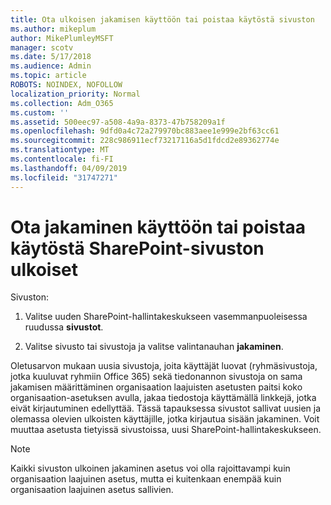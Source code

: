 ```yaml
---
title: Ota ulkoisen jakamisen käyttöön tai poistaa käytöstä sivuston
ms.author: mikeplum
author: MikePlumleyMSFT
manager: scotv
ms.date: 5/17/2018
ms.audience: Admin
ms.topic: article
ROBOTS: NOINDEX, NOFOLLOW
localization_priority: Normal
ms.collection: Adm_O365
ms.custom: ''
ms.assetid: 500eec97-a508-4a9a-8373-47b758209a1f
ms.openlocfilehash: 9dfd0a4c72a279970bc883aee1e999e2bf63cc61
ms.sourcegitcommit: 228c986911ecf73217116a5d1fdcd2e89362774e
ms.translationtype: MT
ms.contentlocale: fi-FI
ms.lasthandoff: 04/09/2019
ms.locfileid: "31747271"
---
```

# <a name="turn-external-sharing-on-or-off-for-a-sharepoint-site"></a>Ota jakaminen käyttöön tai poistaa käytöstä SharePoint-sivuston ulkoiset

Sivuston:
  
1. Valitse uuden SharePoint-hallintakeskukseen vasemmanpuoleisessa ruudussa **sivustot**.
    
2. Valitse sivusto tai sivustoja ja valitse valintanauhan **jakaminen**.
    
Oletusarvon mukaan uusia sivustoja, joita käyttäjät luovat (ryhmäsivustoja, jotka kuuluvat ryhmiin Office 365) sekä tiedonannon sivustoja on sama jakamisen määrittäminen organisaation laajuisten asetusten paitsi koko organisaation-asetuksen avulla, jakaa tiedostoja käyttämällä linkkejä, jotka eivät kirjautuminen edellyttää. Tässä tapauksessa sivustot sallivat uusien ja olemassa olevien ulkoisten käyttäjille, jotka kirjautua sisään jakaminen. Voit muuttaa asetusta tietyissä sivustoissa, uusi SharePoint-hallintakeskukseen.
  
> [!NOTE]
> Kaikki sivuston ulkoinen jakaminen asetus voi olla rajoittavampi kuin organisaation laajuinen asetus, mutta ei kuitenkaan enempää kuin organisaation laajuinen asetus sallivien. 
  

